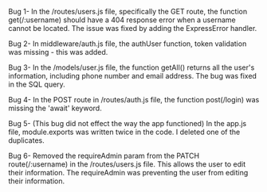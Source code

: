 Bug 1- In the /routes/users.js file, specifically the GET route, the function get(/:username) should have a 404 response error when a username cannot be located. The issue was fixed by adding the ExpressError handler.

Bug 2- In middleware/auth.js file, the authUser function, token validation was missing - this was added.

Bug 3- In the /models/user.js file, the function getAll() returns all the user's information, including phone number and email address. The bug was fixed in the SQL query.

Bug 4- In the POST route in /routes/auth.js file, the function 
post(/login) was missing the 'await' keyword.

Bug 5- (This bug did not effect the way the app functioned) In the app.js file, module.exports was written twice in the code. I deleted one of the duplicates.

Bug 6- Removed the requireAdmin param from the PATCH route(/:username) in the /routes/users.js file. This allows the user to edit their information. The requireAdmin was preventing the user from editing their information.
